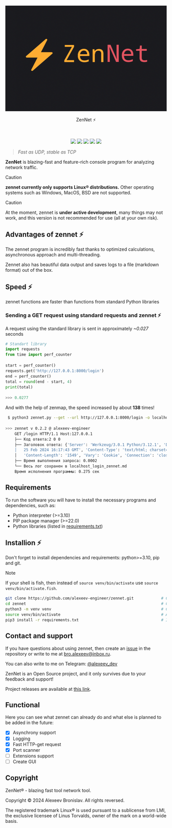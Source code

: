 <p align="center">
    <img src="extra/zennet.png">
</p>

<p align="center">ZenNet ⚡️</p>
<br>
<p align="center">
    <img src="https://img.shields.io/github/languages/top/alexeev-engineer/zennet?style=for-the-badge">
    <img src="https://img.shields.io/github/languages/count/alexeev-engineer/zennet?style=for-the-badge">
    <img src="https://img.shields.io/github/stars/alexeev-engineer/zennet?style=for-the-badge">
    <img src="https://img.shields.io/github/issues/alexeev-engineer/zennet?style=for-the-badge">
    <img src="https://img.shields.io/github/last-commit/alexeev-engineer/zennet?style=for-the-badge">
    </br>
</p>

 > *Fast as UDP, stable as TCP*

**ZenNet** is blazing-fast and feature-rich console program for analyzing network traffic.

> [!CAUTION]
> **zennet currently only supports Linux® distributions.** Other operating systems such as Windows, MacOS, BSD are not supported.

> [!CAUTION]
> At the moment, zennet is **under active development**, many things may not work, and this version is not recommended for use (all at your own risk).

## Advantages of zennet ⚡️
The zennet program is incredibly fast thanks to optimized calculations, asynchronous approach and multi-threading. 

Zennet also has beautiful data output and saves logs to a file (markdown format) out of the box.

## Speed ⚡️
zennet functions are faster than functions from standard Python libraries

### Sending a GET request using standard requests and zennet ⚡️
A request using the standard library is sent in approximately *~0.027* seconds

```python
# Standart library
import requests
from time import perf_counter

start = perf_counter()
requests.get('http://127.0.0.1:8000/login')
end = perf_counter()
total = round(end - start, 4)
print(total)

>>> 0.0277
```

And with the help of zenmap, the speed increased by about **138** times!

```bash
 $ python3 zennet.py --get --url http://127.0.0.1:8000/login -o localhost_login_zennet.md

>>> zennet v 0.2.2 @ alexeev-engineer
    GET /login HTTP/1.1 Host:127.0.0.1  
    ├── Код ответа:2 0 0
    ├── Заголовок ответа: {'Server': 'Werkzeug/3.0.1 Python/3.12.1', 'Date': 'Sun, 
    │   25 Feb 2024 16:17:43 GMT', 'Content-Type': 'text/html; charset=utf-8', 
    │   'Content-Length': '1549', 'Vary': 'Cookie', 'Connection': 'close'}
    ├── Время выполнения запроса: 0.0002
    └── Весь лог сохранен в localhost_login_zennet.md
    Время исполнения программы: 0.275 сек
```

## Requirements
To run the software you will have to install the necessary programs and dependencies, such as:

 + Python interpreter (>=3.10)
 + PIP package manager (>=22.0)
 + Python libraries (listed in [requirements.txt](./requirements.txt))

## Installion ⚡️
Don't forget to install dependencies and requirements: python>=3.10, pip and git.

> [!NOTE]
> If your shell is fish, then instead of `source venv/bin/activate` use `source venv/bin/activate.fish`.

```bash
git clone https://github.com/alexeev-engineer/zennet.git 			# Clone repo
cd zennet															# Change directory
python3 -m venv venv												# Create virtual environment
source venv/bin/activate											# Activate venv
pip3 install -r requirements.txt									# Install requirements.
```

## Contact and support
If you have questions about using zennet, then create an [issue](https://github.com/alexeev-engineer/zennet/issues/new) in the repository or write to me at bro.alexeev@inbox.ru.

You can also write to me on Telegram: [@alexeev_dev](https://t.me/alexeev_dev)

ZenNet is an Open Source project, and it only survives due to your feedback and support!

Project releases are available at [this link](https://github.com/alexeev-engineer/zennet/releases).

## Functional
Here you can see what zennet can already do and what else is planned to be added in the future:

 - [x] Asynchrony support
 - [x] Logging
 - [x] Fast HTTP-get request
 - [x] Port scanner
 - [ ] Extensions support
 - [ ] Create GUI

## Copyright
ZenNet® - blazing fast tool network tool.

Copyright © 2024 Alexeev Bronislav. All rights reversed.

The registered trademark Linux® is used pursuant to a sublicense from LMI, the exclusive licensee of Linus Torvalds, owner of the mark on a world-wide basis.
